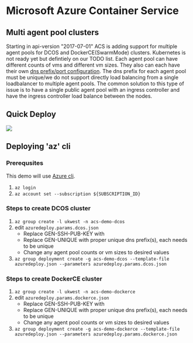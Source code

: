 # Microsoft Azure Container Service
## Multi agent pool clusters
Starting in api-version "2017-07-01" ACS is adding support for multiple agent pools for DCOS and DockerCE(SwarmMode) clusters. Kubernetes is not ready yet but defintiely on our TODO list. Each agent pool can have different counts of vms and different vm sizes. They also can each have their own [dns prefix/port configuration](../ports/README.md). The dns prefix for each agent pool must be unique/we do not support directly load balancing from a single loadbalancer to multiple agent pools. The common solution to this type of issue is to have a single public agent pool with an ingress controller and have the ingress controller load balance between the nodes.
## Quick Deploy
  <a href="https://portal.azure.com/#create/Microsoft.Template/uri/https%3A%2F%2Fraw.githubusercontent.com%2FAzure%2Facs%2Fmaster%2Fdocs%2FLargeCluster%2Fazuredeploy.json" target="_blank">
    <img src="http://azuredeploy.net/deploybutton.png"/>
</a>

## Deploying 'az' cli
### Prerequsites 
This demo will use [Azure cli](https://github.com/Azure/azure-cli). 
1. `az login` 
2. `az account set --subscription ${SUBSCRIPTION_ID}` 
 
### Steps to create DCOS cluster 
1. `az group create -l ukwest -n acs-demo-dcos` 
2. edit `azuredeploy.params.dcos.json`
   - Replace GEN-SSH-PUB-KEY with 
   - Replace GEN-UNIQUE with proper unique dns prefix(s), each needs to be unique 
   - Change any agent pool counts or vm sizes to desired values
3. `az group deployment create -g acs-demo-dcos --template-file azuredeploy.json --parameters azuredeploy.params.dcos.json` 

### Steps to create DockerCE cluster 
1. `az group create -l ukwest -n acs-demo-dockerce` 
2. edit `azuredeploy.params.dockerce.json`
   - Replace GEN-SSH-PUB-KEY with 
   - Replace GEN-UNIQUE with proper unique dns prefix(s), each needs to be unique
   - Change any agent pool counts or vm sizes to desired values
3. `az group deployment create -g acs-demo-dockerce --template-file azuredeploy.json --parameters azuredeploy.params.dockerce.json` 
